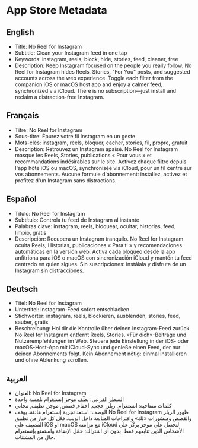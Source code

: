 # App Store Metadata

## English
- Title: No Reel for Instagram
- Subtitle: Clean your Instagram feed in one tap
- Keywords: instagram, reels, block, hide, stories, feed, cleaner, free
- Description: Keep Instagram focused on the people you really follow. No Reel for Instagram hides Reels, Stories, "For You" posts, and suggested accounts across the web experience. Toggle each filter from the companion iOS or macOS host app and enjoy a calmer feed, synchronized via iCloud. There is no subscription—just install and reclaim a distraction-free Instagram.

## Français
- Titre: No Reel for Instagram
- Sous-titre: Épurez votre fil Instagram en un geste
- Mots-clés: instagram, reels, bloquer, cacher, stories, fil, propre, gratuit
- Description: Retrouvez un Instagram apaisé. No Reel for Instagram masque les Reels, Stories, publications « Pour vous » et recommandations indésirables sur le site. Activez chaque filtre depuis l'app hôte iOS ou macOS, synchronisée via iCloud, pour un fil centré sur vos abonnements. Aucune formule d'abonnement: installez, activez et profitez d'un Instagram sans distractions.

## Español
- Título: No Reel for Instagram
- Subtítulo: Controla tu feed de Instagram al instante
- Palabras clave: instagram, reels, bloquear, ocultar, historias, feed, limpio, gratis
- Descripción: Recupera un Instagram tranquilo. No Reel for Instagram oculta Reels, Historias, publicaciones « Para ti » y recomendaciones automáticas en la versión web. Activa cada bloqueo desde la app anfitriona para iOS o macOS con sincronización iCloud y mantén tu feed centrado en quien sigues. Sin suscripciones: instálala y disfruta de un Instagram sin distracciones.

## Deutsch
- Titel: No Reel for Instagram
- Untertitel: Instagram-Feed sofort entschlacken
- Stichwörter: instagram, reels, blockieren, ausblenden, stories, feed, sauber, gratis
- Beschreibung: Hol dir die Kontrolle über deinen Instagram-Feed zurück. No Reel for Instagram entfernt Reels, Stories, «Für dich»-Beiträge und Nutzerempfehlungen im Web. Steuere jede Einstellung in der iOS- oder macOS-Host-App mit iCloud-Sync und genieße einen Feed, der nur deinen Abonnements folgt. Kein Abonnement nötig: einmal installieren und ohne Ablenkung scrollen.

## العربية
- العنوان: No Reel for Instagram
- السطر الفرعي: نظّف موجز إنستغرام بلمسة واحدة
- كلمات مفتاحية: انستغرام, ريلز, حجب, اخفاء, قصص, موجز, نظيف, مجاني
- الوصف: استعد تجربة إنستغرام هادئة. يوقف No Reel for Instagram ظهور الريلز والقصص ومنشورات «لك» واقتراحات المتابعة داخل الويب. فعّل كل خيار من تطبيق المضيف على iOS أو macOS مع مزامنة iCloud لتحصل على موجز يركّز على الأشخاص الذين تتابعهم فقط. بدون أي اشتراك: حمّل الإضافة واستمتع بإنستغرام خالٍ من المشتتات.
